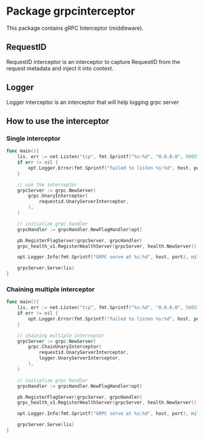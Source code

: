 # Package grpcinterceptor

This package contains gRPC Interceptor (middleware).

## RequestID
RequestID interceptor is an interceptor to capture RequestID from the request metadata and inject it into context.

## Logger
Logger interceptor is an interceptor that will help logging grpc server

## How to use the interceptor

### Single interceptor
```go
func main(){
	lis, err := net.Listen("tcp", fmt.Sprintf("%s:%d", "0.0.0.0", 50051))
	if err != nil {
		opt.Logger.Error(fmt.Sprintf("failed to listen %s:%d", host, port), err, nil)
	}

    // use the interceptor
	grpcServer := grpc.NewServer(
		grpc.UnaryInterceptor(
			requestid.UnaryServerInterceptor,
		),
	)

    // initialize grpc handler
	grpcHandler := grpcHandler.NewFlagHandler(opt)

	pb.RegisterFlagServer(grpcServer, grpcHandler)
	grpc_health_v1.RegisterHealthServer(grpcServer, health.NewServer())

	opt.Logger.Info(fmt.Sprintf("GRPC serve at %s:%d", host, port), nil)

	grpcServer.Serve(lis)
}
```

### Chaining multiple interceptor
```go
func main(){
	lis, err := net.Listen("tcp", fmt.Sprintf("%s:%d", "0.0.0.0", 50051))
	if err != nil {
		opt.Logger.Error(fmt.Sprintf("failed to listen %s:%d", host, port), err, nil)
	}

    // chaining multiple interceptor
	grpcServer := grpc.NewServer(
		grpc.ChainUnaryInterceptor(
			requestid.UnaryServerInterceptor,
			logger.UnaryServerInterceptor,
		),
	)

    // initialize grpc handler
	grpcHandler := grpcHandler.NewFlagHandler(opt)

	pb.RegisterFlagServer(grpcServer, grpcHandler)
	grpc_health_v1.RegisterHealthServer(grpcServer, health.NewServer())

	opt.Logger.Info(fmt.Sprintf("GRPC serve at %s:%d", host, port), nil)

	grpcServer.Serve(lis)
}
```